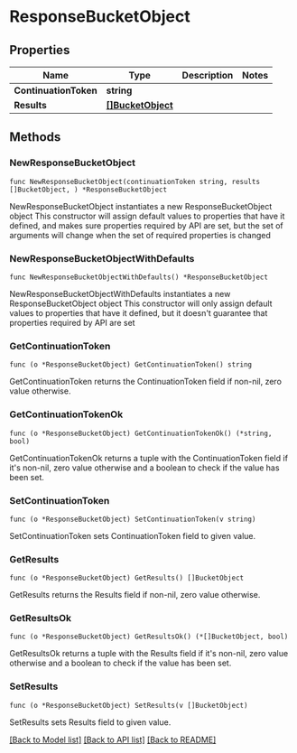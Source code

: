 # ResponseBucketObject

## Properties

Name | Type | Description | Notes
------------ | ------------- | ------------- | -------------
**ContinuationToken** | **string** |  | 
**Results** | [**[]BucketObject**](BucketObject.md) |  | 

## Methods

### NewResponseBucketObject

`func NewResponseBucketObject(continuationToken string, results []BucketObject, ) *ResponseBucketObject`

NewResponseBucketObject instantiates a new ResponseBucketObject object
This constructor will assign default values to properties that have it defined,
and makes sure properties required by API are set, but the set of arguments
will change when the set of required properties is changed

### NewResponseBucketObjectWithDefaults

`func NewResponseBucketObjectWithDefaults() *ResponseBucketObject`

NewResponseBucketObjectWithDefaults instantiates a new ResponseBucketObject object
This constructor will only assign default values to properties that have it defined,
but it doesn't guarantee that properties required by API are set

### GetContinuationToken

`func (o *ResponseBucketObject) GetContinuationToken() string`

GetContinuationToken returns the ContinuationToken field if non-nil, zero value otherwise.

### GetContinuationTokenOk

`func (o *ResponseBucketObject) GetContinuationTokenOk() (*string, bool)`

GetContinuationTokenOk returns a tuple with the ContinuationToken field if it's non-nil, zero value otherwise
and a boolean to check if the value has been set.

### SetContinuationToken

`func (o *ResponseBucketObject) SetContinuationToken(v string)`

SetContinuationToken sets ContinuationToken field to given value.


### GetResults

`func (o *ResponseBucketObject) GetResults() []BucketObject`

GetResults returns the Results field if non-nil, zero value otherwise.

### GetResultsOk

`func (o *ResponseBucketObject) GetResultsOk() (*[]BucketObject, bool)`

GetResultsOk returns a tuple with the Results field if it's non-nil, zero value otherwise
and a boolean to check if the value has been set.

### SetResults

`func (o *ResponseBucketObject) SetResults(v []BucketObject)`

SetResults sets Results field to given value.



[[Back to Model list]](../README.md#documentation-for-models) [[Back to API list]](../README.md#documentation-for-api-endpoints) [[Back to README]](../README.md)


